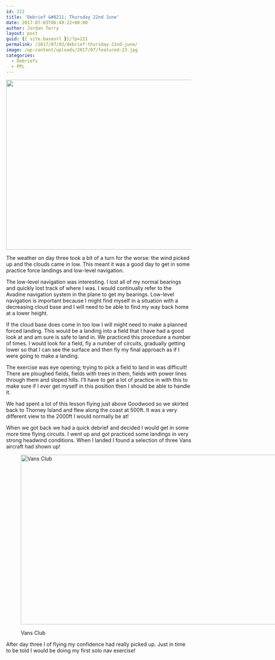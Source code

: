 ```yaml
---
id: 221
title: 'Debrief &#8211; Thursday 22nd June'
date: 2017-07-03T06:49:22+00:00
author: Jordan Terry
layout: post
guid: {{ site.baseurl }}/?p=221
permalink: /2017/07/03/debrief-thursday-22nd-june/
image: /wp-content/uploads/2017/07/featured-23.jpg
categories:
  - Debriefs
  - PPL
---
```

<img loading="lazy" src="{{ site.baseurl }}/wp-content/uploads/2017/07/featured-23-1024x461.jpg" alt="" width="1024" height="461" class="alignnone size-large wp-image-222" srcset="{{ site.baseurl }}/wp-content/uploads/2017/07/featured-23-1024x461.jpg 1024w, {{ site.baseurl }}/wp-content/uploads/2017/07/featured-23-300x135.jpg 300w, {{ site.baseurl }}/wp-content/uploads/2017/07/featured-23-768x346.jpg 768w, {{ site.baseurl }}/wp-content/uploads/2017/07/featured-23.jpg 2000w" sizes="(max-width: 1024px) 100vw, 1024px" />

The weather on day three took a bit of a turn for the worse: the wind picked up and the clouds came in low. This meant it was a good day to get in some practice force landings and low-level navigation. 

The low-level navigation was interesting. I lost all of my normal bearings and quickly lost track of where I was. I would continually refer to the Avadine navigation system in the plane to get my bearings. Low-level navigation is important because I might find myself in a situation with a decreasing cloud base and I will need to be able to find my way back home at a lower height. 

If the cloud base does come in too low I will might need to make a planned forced landing. This would be a landing into a field that I have had a good look at and am sure is safe to land in. We practiced this procedure a number of times. I would look for a field, fly a number of circuits, gradually getting lower so that I can see the surface and then fly my final approach as if I were going to make a landing.

The exercise was eye opening; trying to pick a field to land in was difficult! There are ploughed fields, fields with trees in them, fields with power lines through them and sloped hills. I’ll have to get a lot of practice in with this to make sure if I ever get myself in this position then I should be able to handle it.

We had spent a lot of this lesson flying just above Goodwood so we skirted back to Thorney Island and flew along the coast at 500ft. It was a very different view to the 2000ft I would normally be at!

When we got back we had a quick debrief and decided I would get in some more time flying circuits. I went up and got practiced some landings in very strong headwind conditions. When I landed I found a selection of three Vans aircraft had shown up!<figure id="attachment_223" class="thumbnail wp-caption alignnone" style="width: 1034px">

<img loading="lazy" src="{{ site.baseurl }}/wp-content/uploads/2017/07/vans-club-1024x461.jpg" alt="Vans Club" width="1024" height="461" class="size-large wp-image-223" srcset="{{ site.baseurl }}/wp-content/uploads/2017/07/vans-club-1024x461.jpg 1024w, {{ site.baseurl }}/wp-content/uploads/2017/07/vans-club-300x135.jpg 300w, {{ site.baseurl }}/wp-content/uploads/2017/07/vans-club-768x346.jpg 768w, {{ site.baseurl }}/wp-content/uploads/2017/07/vans-club.jpg 2000w" sizes="(max-width: 1024px) 100vw, 1024px" /> <figcaption class="caption wp-caption-text">Vans Club</figcaption></figure> 

After day three I of flying my confidence had really picked up. Just in time to be told I would be doing my first solo nav exercise!